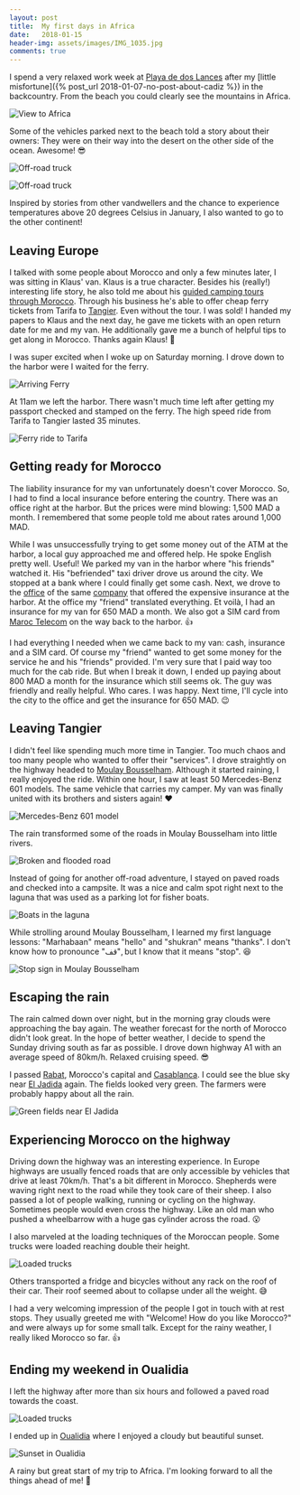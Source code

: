 ```yaml
---
layout: post
title:  My first days in Africa
date:   2018-01-15
header-img: assets/images/IMG_1035.jpg
comments: true
---
```


I spend a very relaxed work week at [Playa de dos Lances](https://www.google.com/maps/place/Playa+de+los+Lances/) after my [little misfortune]({% post_url 2018-01-07-no-post-about-cadiz %}) in the backcountry. From the beach you could clearly see the mountains in Africa.

![View to Africa](/assets/images/IMG_0993.jpg)

Some of the vehicles parked next to the beach told a story about their owners: They were on their way into the desert on the other side of the ocean. Awesome! :sunglasses:

![Off-road truck](/assets/images/IMG_0992.jpg)

![Off-road truck](/assets/images/IMG_1012.jpg)

Inspired by stories from other vandwellers and the chance to experience temperatures above 20 degrees Celsius in January, I also wanted to go to the other continent!

## Leaving Europe

I talked with some people about Morocco and only a few minutes later, I was sitting in Klaus' van. Klaus is a true character. Besides his (really!) interesting life story, he also told me about his [guided camping tours through Morocco](http://marokko-campingtours.de/). Through his business he's able to offer cheap ferry tickets from Tarifa to [Tangier](http://marokko-campingtours.de/). Even without the tour. I was sold! I handed my papers to Klaus and the next day, he gave me tickets with an open return date for me and my van. He additionally gave me a bunch of helpful tips to get along in Morocco. Thanks again Klaus! :metal:

I was super excited when I woke up on Saturday morning. I drove down to the harbor were I waited for the ferry.

![Arriving Ferry](/assets/images/IMG_1018.jpg)

At 11am we left the harbor. There wasn't much time left after getting my passport checked and stamped on the ferry. The high speed ride from Tarifa to Tangier lasted 35 minutes.

![Ferry ride to Tarifa](/assets/images/IMG_1022.jpg)

## Getting ready for Morocco

The liability insurance for my van unfortunately doesn't cover Morocco. So, I had to find a local insurance before entering the country. There was an office right at the harbor. But the prices were mind blowing: 1,500 MAD a month. I remembered that some people told me about rates around 1,000 MAD.

While I was unsuccessfully trying to get some money out of the ATM at the harbor, a local guy approached me and offered help. He spoke English pretty well. Useful! We parked my van in the harbor where "his friends" watched it. His "befriended" taxi driver drove us around the city. We stopped at a bank where I could finally get some cash. Next, we drove to the [office](https://www.google.com/maps/place/PANASSUR+-+Panafricaine+d'assurances/) of the same [company](http://www.panassur.ma/) that offered the expensive insurance at the harbor. At the office my "friend" translated everything. Et voilà, I had an insurance for my van for 650 MAD a month. We also got a SIM card from [Maroc Telecom](https://www.iam.ma) on the way back to the harbor. :+1:

I had everything I needed when we came back to my van: cash, insurance and a SIM card. Of course my "friend" wanted to get some money for the service he and his "friends" provided. I'm very sure that I paid way too much for the cab ride. But when I break it down, I ended up paying about 800 MAD a month for the insurance which still seems ok. The guy was friendly and really helpful. Who cares. I was happy. Next time, I'll cycle into the city to the office and get the insurance for 650 MAD. :wink:

## Leaving Tangier

I didn't feel like spending much more time in Tangier. Too much chaos and too many people who wanted to offer their "services". I drove straightly on the highway headed to [Moulay Bousselham](https://www.google.com/maps/place/Moulay+Bousselham,+Morocco/). Although it started raining, I really enjoyed the ride. Within one hour, I saw at least 50 Mercedes-Benz 601 models. The same vehicle that carries my camper. My van was finally united with its brothers and sisters again! :heart:

![Mercedes-Benz 601 model](/assets/images/IMG_1034.jpg)

The rain transformed some of the roads in Moulay Bousselham into little rivers.

![Broken and flooded road](/assets/images/IMG_1030.jpg)

Instead of going for another off-road adventure, I stayed on paved roads and checked into a campsite. It was a nice and calm spot right next to the laguna that was used as a parking lot for fisher boats.

![Boats in the laguna](/assets/images/IMG_1029.jpg)

While strolling around Moulay Bousselham, I learned my first language lessons: "Marhabaan" means "hello" and "shukran" means "thanks". I don't know how to pronounce "قف", but I know that it means "stop". :laughing:

![Stop sign in Moulay Bousselham](/assets/images/IMG_1035.jpg)

## Escaping the rain

The rain calmed down over night, but in the morning gray clouds were approaching the bay again. The weather forecast for the north of Morocco didn't look great. In the hope of better weather, I decide to spend the Sunday driving south as far as possible. I drove down highway A1 with an average speed of 80km/h. Relaxed cruising speed. :sunglasses:

I passed [Rabat](https://www.google.com/maps/place/Rabat,+Morocco/), Morocco's capital and [Casablanca](https://www.google.com/maps/place/Casablanca,+Morocco/). I could see the blue sky near [El Jadida](https://www.google.com/maps/place/El+Jadida,+Morocco/) again. The fields looked very green. The farmers were probably happy about all the rain.

![Green fields near El Jadida](/assets/images/IMG_1052.jpg)

## Experiencing Morocco on the highway

Driving down the highway was an interesting experience. In Europe highways are usually fenced roads that are only accessible by vehicles that drive at least 70km/h. That's a bit different in Morocco. Shepherds were waving right next to the road while they took care of their sheep. I also passed a lot of people walking, running or cycling on the highway. Sometimes people would even cross the highway. Like an old man who pushed a wheelbarrow with a huge gas cylinder across the road. :open_mouth:

I also marveled at the loading techniques of the Moroccan people. Some trucks were loaded reaching double their height.

![Loaded trucks](/assets/images/IMG_1047.jpg)

Others transported a fridge and bicycles without any rack on the roof of their car. Their roof seemed about to  collapse under all the weight. :sweat_smile:

I had a very welcoming impression of the people I got in touch with at rest stops. They usually greeted me with "Welcome! How do you like Morocco?" and were always up for some small talk. Except for the rainy weather, I really liked Morocco so far. :+1:

## Ending my weekend in Oualidia

I left the highway after more than six hours and followed a paved road towards the coast.

![Loaded trucks](/assets/images/IMG_1054.jpg)

I ended up in [Oualidia](https://www.google.com/maps/place/Oualidia,+Morocco/) where I enjoyed a cloudy but beautiful sunset.

![Sunset in Oualidia](/assets/images/IMG_1057.jpg)

A rainy but great start of my trip to Africa. I'm looking forward to all the things ahead of me! :sunrise:
